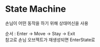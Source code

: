 <h1>State Machine</h1>

<p>손님이 어떤 동작을 하기 위해 상태머신을 사용</p>

<p>
    순서 : Enter -> Move -> Stay -> Exit<br>
    참고로 손님 오브젝트가 재생성되면 EnterState로
<p>